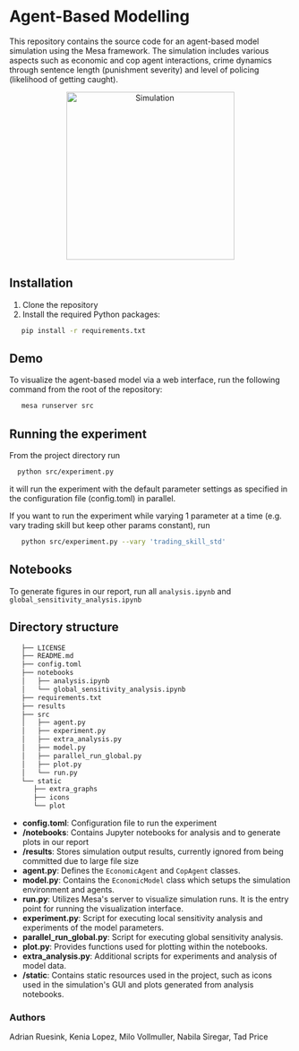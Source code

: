 # Agent-Based Modelling
This repository contains the source code for an agent-based model simulation using the Mesa framework. The simulation includes various aspects such as economic and cop agent interactions, crime dynamics through sentence length (punishment severity) and level of policing (likelihood of getting caught).
<p align="center">
  <img src="static/simulation.gif" alt="Simulation" width="300" height="300"/>
</p>


## Installation
1. Clone the repository
2. Install the required Python packages:
```bash
   pip install -r requirements.txt
```

## Demo
To visualize the agent-based model via a web interface, run the following command from the root of the repository: 
```bash
   mesa runserver src
```

## Running the experiment
From the project directory run
```bash
  python src/experiment.py
```
it will run the experiment with the default parameter settings as specified in the configuration file (config.toml) in parallel.

If you want to run the experiment while varying 1 parameter at a time (e.g. vary trading skill but keep other params constant), run
```bash
   python src/experiment.py --vary 'trading_skill_std'
```

## Notebooks
To generate figures in our report, run all `analysis.ipynb`	and `global_sensitivity_analysis.ipynb`

## Directory structure
```bash
   ├── LICENSE
   ├── README.md
   ├── config.toml
   ├── notebooks
   │   ├── analysis.ipynb
   │   └── global_sensitivity_analysis.ipynb
   ├── requirements.txt
   ├── results
   ├── src
   │   ├── agent.py
   │   ├── experiment.py
   │   ├── extra_analysis.py
   │   ├── model.py
   │   ├── parallel_run_global.py
   │   ├── plot.py
   │   └── run.py
   └── static
      ├── extra_graphs
      ├── icons
      └── plot
```
- **config.toml**: Configuration file to run the experiment
- **/notebooks**: Contains Jupyter notebooks for analysis and to generate plots in our report 
- **/results**: Stores simulation output results, currently ignored from being committed due to large file size
- **agent.py**: Defines the `EconomicAgent` and `CopAgent` classes. 
- **model.py**: Contains the `EconomicModel` class which setups the simulation environment and agents. 
- **run.py**: Utilizes Mesa's server to visualize simulation runs. It is the entry point for running the visualization interface. 
- **experiment.py**: Script for executing local sensitivity analysis and experiments of the model parameters. 
- **parallel_run_global.py**: Script for executing global sensitivity analysis. 
- **plot.py**: Provides functions used for plotting within the notebooks. 
- **extra_analysis.py**: Additional scripts for experiments and analysis of model data. 
- **/static**: Contains static resources used in the project, such as icons used in the simulation's GUI and plots generated from analysis notebooks.

### Authors
Adrian Ruesink, Kenia Lopez, Milo Vollmuller, Nabila Siregar, Tad Price
